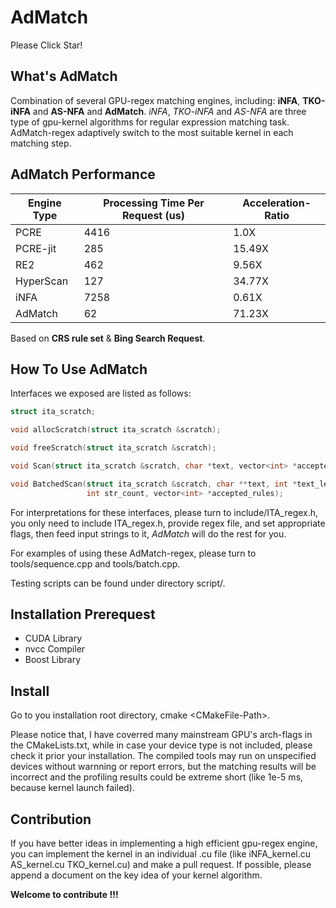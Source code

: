 # AdMatch

Please Click Star!

## What's AdMatch

Combination of several GPU-regex matching engines, including: **iNFA**, **TKO-iNFA** and **AS-NFA** and **AdMatch**.
*iNFA*, *TKO-iNFA* and *AS-NFA* are three type of gpu-kernel algorithms for regular expression matching task.
AdMatch-regex adaptively switch to the most suitable kernel in each matching step.

## AdMatch Performance

| Engine Type |  Processing Time Per Request (us) | Acceleration-Ratio |
| -- | -- | -- |
| PCRE | 4416 | 1.0X |
| PCRE-jit | 285 | 15.49X |
| RE2 | 462 | 9.56X |
| HyperScan | 127 | 34.77X |
| iNFA | 7258 | 0.61X |
| AdMatch | 62 | 71.23X |

Based on **CRS rule set** & **Bing Search Request**.

## How To Use AdMatch

Interfaces we exposed are listed as follows:

```c++
struct ita_scratch;

void allocScratch(struct ita_scratch &scratch);

void freeScratch(struct ita_scratch &scratch);

void Scan(struct ita_scratch &scratch, char *text, vector<int> *accepted_rules);

void BatchedScan(struct ita_scratch &scratch, char **text, int *text_len,
                 int str_count, vector<int> *accepted_rules);
```

For interpretations for these interfaces, please turn to include/ITA_regex.h, you only need to include ITA_regex.h,
provide regex file, and set appropriate flags, then feed input strings to it, *AdMatch* will do the rest for you.

For examples of using these AdMatch-regex, please turn to tools/sequence.cpp and tools/batch.cpp.

Testing scripts can be found under directory script/.

## Installation Prerequest

- CUDA Library
- nvcc Compiler
- Boost Library

## Install

Go to you installation root directory, cmake \<CMakeFile-Path\>.
  
Please notice that, I have coverred many mainstream GPU's arch-flags in the CMakeLists.txt, while in case your device type is not included, please check it prior your installation. The compiled tools may run on unspecified devices without warnning or report errors, but the matching results will be incorrect and the profiling results could be extreme short (like 1e-5 ms, because kernel launch failed).

## Contribution

If you have better ideas in implementing a high efficient gpu-regex engine, you can implement the kernel in an individual .cu file (like iNFA_kernel.cu AS_kernel.cu TKO_kernel.cu) and make a pull request. If possible, please append a document on the key idea of your kernel algorithm.

**Welcome to contribute !!!**
